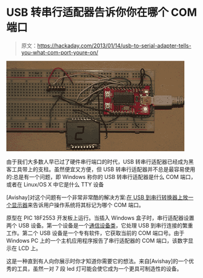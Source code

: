 # USB 转串行适配器告诉你你在哪个 COM 端口

> 原文：<https://hackaday.com/2013/01/14/usb-to-serial-adapter-tells-you-what-com-port-youre-on/>

![xser](img/28d5469da20d9010488b460595ca0bc5.png)

由于我们大多数人早已过了硬件串行端口的时代，USB 转串行适配器已经成为黑客工具带上的支柱。虽然便宜又方便，但 USB 转串行适配器并不总是最容易使用的:总是有一个问题，即 Windows 称你的 USB 转串行适配器是什么 COM 端口，或者在 Linux/OS X 中它是什么 TTY 设备

[Avishay]对这个问题有一个非常非常酷的解决方案:[在 USB 到串行转换器上放一个显示器](http://blog.avishorp.me/2012/12/wig2012-entry-xser.html)来告诉用户操作系统将其标记为哪个 COM 端口。

原型在 PIC 18F2553 开发板上运行。当插入 Windows 盒子时，串行适配器设置两个 USB 设备。第一个设备是一个[通信设备类](http://www.usb-software.org/usb_cdc.php)，它处理 USB 到串行连接的繁重工作。第二个 USB 设备是一个专有软件，它获取当前的 COM 端口号。由于 Windows PC 上的一个主机应用程序报告了串行适配器的 COM 端口，该数字显示在 LCD 上。

这是一种直到有人向你展示时你才知道你需要它的想法。来自[Avishay]的一个优秀的工具，虽然一对 7 段 led 灯可能会使它成为一个更具可制造性的设备。